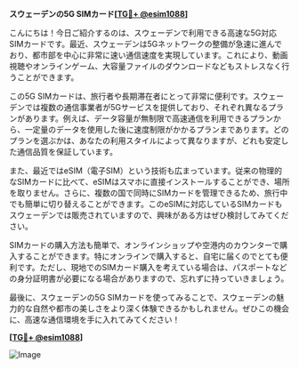 **スウェーデンの5G SIMカード[[TG💪+ @esim1088](https://t.me/s/esim1088)]**

こんにちは！今日ご紹介するのは、スウェーデンで利用できる高速な5G対応SIMカードです。最近、スウェーデンは5Gネットワークの整備が急速に進んでおり、都市部を中心に非常に速い通信速度を実現しています。これにより、動画視聴やオンラインゲーム、大容量ファイルのダウンロードなどもストレスなく行うことができます。

この5G SIMカードは、旅行者や長期滞在者にとって非常に便利です。スウェーデンでは複数の通信事業者が5Gサービスを提供しており、それぞれ異なるプランがあります。例えば、データ容量が無制限で高速通信を利用できるプランから、一定量のデータを使用した後に速度制限がかかるプランまであります。どのプランを選ぶかは、あなたの利用スタイルによって異なりますが、どれも安定した通信品質を保証しています。

また、最近ではeSIM（電子SIM）という技術も広まっています。従来の物理的なSIMカードに比べて、eSIMはスマホに直接インストールすることができ、場所を取りません。さらに、複数の国で同時にSIMカードを管理できるため、旅行中でも簡単に切り替えることができます。このeSIMに対応しているSIMカードもスウェーデンでは販売されていますので、興味がある方はぜひ検討してみてください。

SIMカードの購入方法も簡単で、オンラインショップや空港内のカウンターで購入することができます。特にオンラインで購入すると、自宅に届くのでとても便利です。ただし、現地でのSIMカード購入を考えている場合は、パスポートなどの身分証明書が必要になる場合がありますので、忘れずに持っていきましょう。

最後に、スウェーデンの5G SIMカードを使ってみることで、スウェーデンの魅力的な自然や都市の美しさをより深く体験できるかもしれません。ぜひこの機会に、高速な通信環境を手に入れてみてください！

**[[TG💪+ @esim1088](https://t.me/s/esim1088)]**

![Image](https://i.postimg.cc/Y0z9fWf4/image.png)